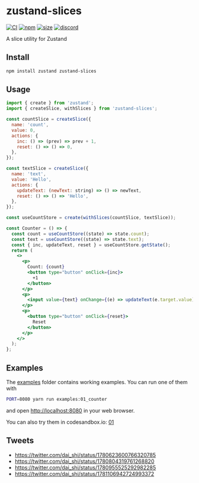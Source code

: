 # zustand-slices

[![CI](https://img.shields.io/github/actions/workflow/status/zustandjs/zustand-slices/ci.yml?branch=main)](https://github.com/zustandjs/zustand-slices/actions?query=workflow%3ACI)
[![npm](https://img.shields.io/npm/v/zustand-slices)](https://www.npmjs.com/package/zustand-slices)
[![size](https://img.shields.io/bundlephobia/minzip/zustand-slices)](https://bundlephobia.com/result?p=zustand-slices)
[![discord](https://img.shields.io/discord/627656437971288081)](https://discord.gg/MrQdmzd)

A slice utility for Zustand

## Install

```bash
npm install zustand zustand-slices
```

## Usage

```jsx
import { create } from 'zustand';
import { createSlice, withSlices } from 'zustand-slices';

const countSlice = createSlice({
  name: 'count',
  value: 0,
  actions: {
    inc: () => (prev) => prev + 1,
    reset: () => () => 0,
  },
});

const textSlice = createSlice({
  name: 'text',
  value: 'Hello',
  actions: {
    updateText: (newText: string) => () => newText,
    reset: () => () => 'Hello',
  },
});

const useCountStore = create(withSlices(countSlice, textSlice));

const Counter = () => {
  const count = useCountStore((state) => state.count);
  const text = useCountStore((state) => state.text);
  const { inc, updateText, reset } = useCountStore.getState();
  return (
    <>
      <p>
        Count: {count}
        <button type="button" onClick={inc}>
          +1
        </button>
      </p>
      <p>
        <input value={text} onChange={(e) => updateText(e.target.value)} />
      </p>
      <p>
        <button type="button" onClick={reset}>
          Reset
        </button>
      </p>
    </>
  );
};
```

## Examples

The [examples](examples) folder contains working examples.
You can run one of them with

```bash
PORT=8080 yarn run examples:01_counter
```

and open <http://localhost:8080> in your web browser.

You can also try them in codesandbox.io:
[01](https://codesandbox.io/s/github/zustandjs/zustand-slices/tree/main/examples/01_counter)

## Tweets

- https://twitter.com/dai_shi/status/1780623600766320785
- https://twitter.com/dai_shi/status/1780804319761268820
- https://twitter.com/dai_shi/status/1780955525292982285
- https://twitter.com/dai_shi/status/1781106942724993372
